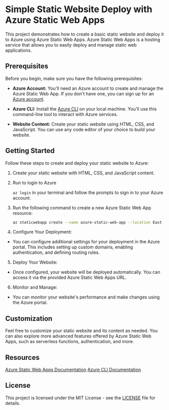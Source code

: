 # Simple Static Website Deploy with Azure Static Web Apps

This project demonstrates how to create a basic static website and deploy it to Azure using Azure Static Web Apps. Azure Static Web Apps is a hosting service that allows you to easily deploy and manage static web applications.

## Prerequisites

Before you begin, make sure you have the following prerequisites:

- **Azure Account:** You'll need an Azure account to create and manage the Azure Static Web App. If you don't have one, you can sign up for an [Azure account](https://azure.com).

- **Azure CLI:** Install the [Azure CLI](https://docs.microsoft.com/en-us/cli/azure/install-azure-cli) on your local machine. You'll use this command-line tool to interact with Azure services.

- **Website Content:** Create your static website using HTML, CSS, and JavaScript. You can use any code editor of your choice to build your website.

## Getting Started

Follow these steps to create and deploy your static website to Azure:

1. Create your static website with HTML, CSS, and JavaScript content.

2. Run to login to Azure

    `az login`
   in your terminal and follow the prompts to sign in to your Azure account.

3. Run the following command to create a new Azure Static Web App resource:

   ```bash
   az staticwebapp create --name azure-static-web-app --location East US --resource-group RG-static-web-app --src "/src" --token "https://github.com/ARTSZL/azure-static-web-app.git"

4. Configure Your Deployment:

- You can configure additional settings for your deployment in the Azure portal. This includes setting up custom domains, enabling authentication, and defining routing rules.

5. Deploy Your Website:

- Once configured, your website will be deployed automatically. You can access it via the provided Azure Static Web Apps URL.

6. Monitor and Manage:

- You can monitor your website's performance and make changes using the Azure portal.

## Customization

Feel free to customize your static website and its content as needed. You can also explore more advanced features offered by Azure Static Web Apps, such as serverless functions, authentication, and more.

## Resources

[Azure Static Web Apps Documentation](https://learn.microsoft.com/en-us/azure/static-web-apps/)
[Azure CLI Documentation](https://learn.microsoft.com/en-us/cli/azure/)

## License

This project is licensed under the MIT License - see the [LICENSE](https://github.com/ARTSZL/azure-static-web-app/blob/main/LICENSE) file for details.
